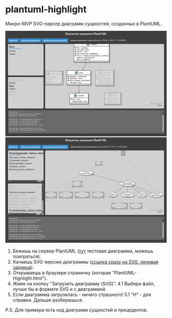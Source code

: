 # plantuml-highlight
Микро-MVP SVG-парсер диаграмм сущностей, созданных в PlantUML.

![alt text](https://github.com/ioplker/plantuml-highlight/blob/master/entity_diagram.png)
![alt text](https://github.com/ioplker/plantuml-highlight/blob/master/precedence_diagram.png)

1. Бежишь на сервер PlantUML ([тут](http://www.plantuml.com/plantuml/uml/VPF1IiD048Rl-nGv2tq1JtqJ4Un1i2reUf2caAIW1mMr28ge42zUjxQBCMdYA_ppHiwm8RZRj9IMTFz_ljb_fkrVXCVduMHufWQZy3Iy3F204ZLMC1G7KtKGu1aRkWiE0tp0eA24KeKNjcpuPL1H2aqnSloudfdoaHQtu2yQQ_QLC7GbHHbTysFAdpaAXIVMVv5JWdnR_OTjVNHhqO_GSXifQXwne1X60eWk1IlKSXjyyRleICLvRAgTQJ9sBUc6VJcCRVp6u6z6QbHow67VcpI-weDVOUG8TITKuHvhYiLZYoP3cKqgGMbEoH6RsxanGThI74kKCZVK3KahVCfkKScH7NY6Wc9912revVm6egZNYwRj4hV5SOVO2CwEbBEm6LEZtG4yyzXhuuYsbRkNRaixuRruIQPS75jyGdymEk7_pHy0) тестовая диаграмма, можешь поиграться).
2. Качаешь SVG-версию диаграммы ([ссылка сразу на SVG, ленивая задница](http://www.plantuml.com/plantuml/svg/VPF1IiD048Rl-nGv2tq1JtqJ4Un1i2reUf2caAIW1mMr28ge42zUjxQBCMdYA_ppHiwm8RZRj9IMTFz_ljb_fkrVXCVduMHufWQZy3Iy3F204ZLMC1G7KtKGu1aRkWiE0tp0eA24KeKNjcpuPL1H2aqnSloudfdoaHQtu2yQQ_QLC7GbHHbTysFAdpaAXIVMVv5JWdnR_OTjVNHhqO_GSXifQXwne1X60eWk1IlKSXjyyRleICLvRAgTQJ9sBUc6VJcCRVp6u6z6QbHow67VcpI-weDVOUG8TITKuHvhYiLZYoP3cKqgGMbEoH6RsxanGThI74kKCZVK3KahVCfkKScH7NY6Wc9912revVm6egZNYwRj4hV5SOVO2CwEbBEm6LEZtG4yyzXhuuYsbRkNRaixuRruIQPS75jyGdymEk7_pHy0)).
3. Открываешь в браузере страничку (которая "PlantUML-Highlight.html").
4. Жмяк на кнопку "Загрузить диаграмму (SVG)".
4.1 Выбери файл, лучше бы в формате SVG и с диаграммой.
5. Если диаграмма загрузилась - ничего страшного!
5.1 "H" - для справки. Дальше разберешься.

P.S.
Для примера есть код диаграмм сущностей и прецедентов.
